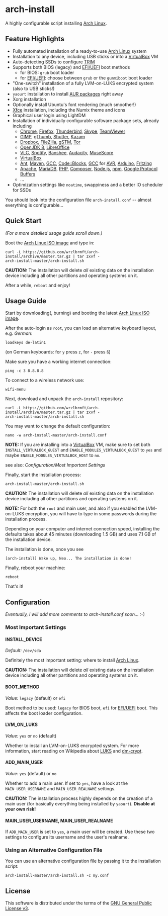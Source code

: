 # arch-install

A highly configurable script installing
[Arch Linux](https://www.archlinux.org/).

## Feature Highlights

* Fully automated installation of a ready-to-use [Arch Linux](https://www.archlinux.org/) system
* Installation to any device, including USB sticks or into a [VirtualBox](https://www.virtualbox.org/) VM
* Auto-detecting SSDs to configure [TRIM](http://en.wikipedia.org/wiki/Trim_(computing))
* Supports both BIOS (legacy) and [EFI/UEFI](http://en.wikipedia.org/wiki/Unified_Extensible_Firmware_Interface) boot methods
  * for BIOS: `grub` boot loader
  * for [EFI/UEFI](http://en.wikipedia.org/wiki/Unified_Extensible_Firmware_Interface): choose between `grub` or the `gummiboot` boot loader
* "One-switch" installation of a fully LVM-on-LUKS encrypted system (also to USB sticks!)
* `yaourt` installation to install [AUR packages](https://aur.archlinux.org/) right away
* Xorg installation
* Optionally install Ubuntu's font rendering (much smoother!)
* [Xfce](http://www.xfce.org/) installation, including the Numix theme and icons
* Graphical user login using LightDM
* Installation of individually configurable software package sets, already
including
  * [Chrome](https://www.google.de/chrome/browser/desktop/), [Firefox](https://www.mozilla.org/firefox/), [Thunderbird](https://www.mozilla.org/thunderbird/), [Skype](http://www.skype.com/), [TeamViewer](https://www.teamviewer.com/)
  * [GIMP](http://www.gimp.org/), [gThumb](https://wiki.gnome.org/Apps/gthumb), [Shutter](http://shutter-project.org/), [Kazam](https://launchpad.net/kazam)
  * [Dropbox](https://www.dropbox.com/), [FileZilla](https://filezilla-project.org/), [gSTM](http://sourceforge.net/projects/gstm/), [Tor](https://www.torproject.org/)
  * [OpenJDK 8](http://openjdk.java.net/), [LibreOffice](https://www.libreoffice.org)
  * [VLC](http://www.videolan.org/), [Spotify](https://www.spotify.com/), [Banshee](http://banshee.fm/), [Audacity](http://web.audacityteam.org/), [MuseScore](https://musescore.org/)
  * [VirtualBox](https://www.virtualbox.org/)
  * [Ant](http://ant.apache.org/), [Maven](https://maven.apache.org/), [GCC](https://gcc.gnu.org/), [Code::Blocks](http://www.codeblocks.org/), [GCC](https://gcc.gnu.org/) for [AVR](http://www.atmel.com/products/microcontrollers/avr/), [Arduino](https://www.arduino.cc/en/Main/Software), [Fritzing](http://fritzing.org/)
  * [Apache](http://httpd.apache.org/), [MariaDB](https://mariadb.org/), [PHP](http://php.net/), [Composer](https://getcomposer.org/), [Node.js](https://nodejs.org/), [npm](https://www.npmjs.com/), [Google Protocol Buffers](https://developers.google.com/protocol-buffers/)
  * ...
* Optimization settings like `noatime`, swappiness and a better IO scheduler for SSDs

You should look into the configuration file `arch-install.conf` -- almost
everything is configurable...

## Quick Start

*(For a more detailed usage guide scroll down.)*

Boot the [Arch Linux ISO image](https://www.archlinux.org/download/) and type
in:

```
curl -L https://github.com/wrzlbrmft/arch-install/archive/master.tar.gz | tar zxvf -
arch-install-master/arch-install.sh
```

**CAUTION:** The installation will delete *all* existing data on the
installation device including all other partitions and operating systems on it.

After a while, `reboot` and enjoy!

## Usage Guide

Start by downloading(, burning) and booting the latest
[Arch Linux ISO image](https://www.archlinux.org/download/).

After the auto-login as `root`, you can load an alternative keyboard layout,
e.g. *German*:

```
loadkeys de-latin1
```

(on German keyboards: for `y` press `z`, for `-` press `ß`)

Make sure you have a working internet connection:

```
ping -c 3 8.8.8.8
```

To connect to a wireless network use:

```
wifi-menu
```

Next, download and unpack the `arch-install` repository:

```
curl -L https://github.com/wrzlbrmft/arch-install/archive/master.tar.gz | tar zxvf -
arch-install-master/arch-install.sh
```

You may want to change the default configuration:

```
nano -w arch-install-master/arch-install.conf
```

**NOTE:** If you are installing into a [VirtualBox](https://www.virtualbox.org/)
VM, make sure to set both `INSTALL_VIRTUALBOX_GUEST` and
`ENABLE_MODULES_VIRTUALBOX_GUEST` to `yes` and maybe
`ENABLE_MODULES_VIRTUALBOX_HOST` to `no`.

see also: *Configuration/Most Important Settings*

Finally, start the installation process:

```
arch-install-master/arch-install.sh
```

**CAUTION:** The installation will delete *all* existing data on the
installation device including all other partitions and operating systems on it.

**NOTE:** For both the `root` and main user, and also if you enabled the
LVM-on-LUKS encryption, you will have to type in some passwords during the
installation process.

Depending on your computer and internet connection speed, installing the
defaults takes about 45 minutes (downloading 1.5 GB) and uses 7.1 GB of the
installation device.

The installation is done, once you see

```
[arch-install] Wake up, Neo... The installation is done!
```

Finally, reboot your machine:

```
reboot
```

That's it!

## Configuration

*Eventually, I will add more comments to arch-install.conf soon...* :-)

### Most Important Settings

#### INSTALL_DEVICE

*Default:* `/dev/sda`

Definitely the most important setting: where to install
[Arch Linux](https://www.archlinux.org/).

**CAUTION:** The installation will delete *all* existing data on the
installation device including all other partitions and operating systems on it.

#### BOOT_METHOD

*Value:* `legacy` (default) or `efi`

Boot method to be used: `legacy` for BIOS boot, `efi` for
[EFI/UEFI](http://en.wikipedia.org/wiki/Unified_Extensible_Firmware_Interface)
boot. This affects the boot loader configuration.

#### LVM_ON_LUKS

*Value:* `yes` or `no` (default)

Whether to install an LVM-on-LUKS encrypted system. For more information, start
reading on Wikipedia about
[LUKS](http://en.wikipedia.org/wiki/Linux_Unified_Key_Setup) and
[dm-crypt](http://en.wikipedia.org/wiki/Dm-crypt).

#### ADD_MAIN_USER

*Value:* `yes` (default) or `no`

Whether to add a main user. If set to `yes`, have a look at the
`MAIN_USER_USERNAME` and `MAIN_USER_REALNAME` settings.

**CAUTION:** The installation process highly depends on the creation of a main
user (for basically everything being installed by `yaourt`). **Disable at your
own risk!**

#### MAIN_USER_USERNAME, MAIN_USER_REALNAME

If `ADD_MAIN_USER` is set to `yes`, a main user will be created. Use these two
settings to configure its username and the user's realname.

### Using an Alternative Configuration File

You can use an alternative configuration file by passing it to the installation
script:

```
arch-install-master/arch-install.sh -c my.conf
```

## License

This software is distributed under the terms of the
[GNU General Public License v3](https://www.gnu.org/licenses/gpl-3.0.en.html).
